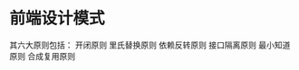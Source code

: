 # 前端设计模式
<!-- 23 种设计模式的本质是面向对象设计原则的实际运用，是对类的封装性、继承性和多态性，以及类的关联关系和组合关系的总结应用。 -->

其六大原则包括：
开闭原则
里氏替换原则
依赖反转原则
接口隔离原则
最小知道原则
合成复用原则

